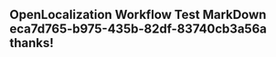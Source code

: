 <properties
ms.topic="hero-topic"
ms.test1="hero-topic"
ms.test2="test"/>

## OpenLocalization Workflow Test MarkDown eca7d765-b975-435b-82df-83740cb3a56a thanks!
